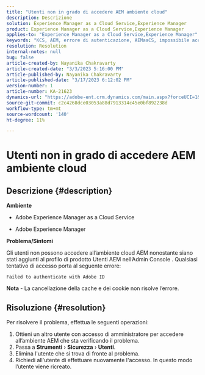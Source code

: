 ```yaml
---
title: "Utenti non in grado di accedere AEM ambiente cloud"
description: Descrizione
solution: Experience Manager as a Cloud Service,Experience Manager
product: Experience Manager as a Cloud Service,Experience Manager
applies-to: "Experience Manager as a Cloud Service,Experience Manager"
keywords: "KCS, AEM, errore di autenticazione, AEMaaCS, impossibile accedere AEM cloud, AEM utenti, Admin Console"
resolution: Resolution
internal-notes: null
bug: false
article-created-by: Nayanika Chakravarty
article-created-date: "3/3/2023 5:16:00 PM"
article-published-by: Nayanika Chakravarty
article-published-date: "3/17/2023 6:12:02 PM"
version-number: 1
article-number: KA-21623
dynamics-url: "https://adobe-ent.crm.dynamics.com/main.aspx?forceUCI=1&pagetype=entityrecord&etn=knowledgearticle&id=4ff4b70d-e7b9-ed11-83fe-6045bd0067ea"
source-git-commit: c2c4268dce03053a88d7913314c45e0bf892238d
workflow-type: tm+mt
source-wordcount: '140'
ht-degree: 11%

---
```


# Utenti non in grado di accedere AEM ambiente cloud

## Descrizione {#description}


<b>Ambiente</b>

- Adobe Experience Manager as a Cloud Service

- Adobe Experience Manager

<b>Problema/Sintomi</b>

Gli utenti non possono accedere all’ambiente cloud AEM nonostante siano stati aggiunti al profilo di prodotto Utenti AEM nell’Admin Console . Qualsiasi tentativo di accesso porta al seguente errore:


```
Failed to authenticate with Adobe ID
```


<b>Nota</b> - La cancellazione della cache e dei cookie non risolve l’errore.


## Risoluzione {#resolution}


Per risolvere il problema, effettua le seguenti operazioni:

1. Ottieni un altro utente con accesso di amministratore per accedere all’ambiente AEM che sta verificando il problema.
2. Passa a <b>Strumenti</b> › <b>Sicurezza</b> › <b>Utenti</b>.
3. Elimina l&#39;utente che si trova di fronte al problema.
4. Richiedi all&#39;utente di effettuare nuovamente l&#39;accesso. In questo modo l’utente viene ricreato.

